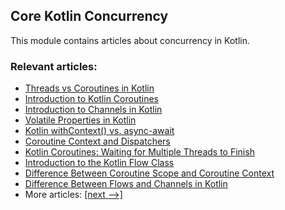## Core Kotlin Concurrency

This module contains articles about concurrency in Kotlin.

### Relevant articles:
- [Threads vs Coroutines in Kotlin](https://www.baeldung.com/kotlin/threads-coroutines)
- [Introduction to Kotlin Coroutines](https://www.baeldung.com/kotlin/coroutines)
- [Introduction to Channels in Kotlin](https://www.baeldung.com/kotlin/channels)
- [Volatile Properties in Kotlin](https://www.baeldung.com/kotlin/volatile-properties)
- [Kotlin withContext() vs. async-await](https://www.baeldung.com/kotlin/withcontext-vs-async-await)
- [Coroutine Context and Dispatchers](https://www.baeldung.com/kotlin/coroutine-context-dispatchers)
- [Kotlin Coroutines: Waiting for Multiple Threads to Finish](https://www.baeldung.com/kotlin/coroutines-waiting-for-multiple-threads)
- [Introduction to the Kotlin Flow Class](https://www.baeldung.com/kotlin/flow-intro)
- [Difference Between Coroutine Scope and Coroutine Context](https://www.baeldung.com/kotlin/coroutines-scope-vs-context)
- [Difference Between Flows and Channels in Kotlin](https://www.baeldung.com/kotlin/flows-vs-channels)
- More articles: [[next -->]](../core-kotlin-concurrency-2)
